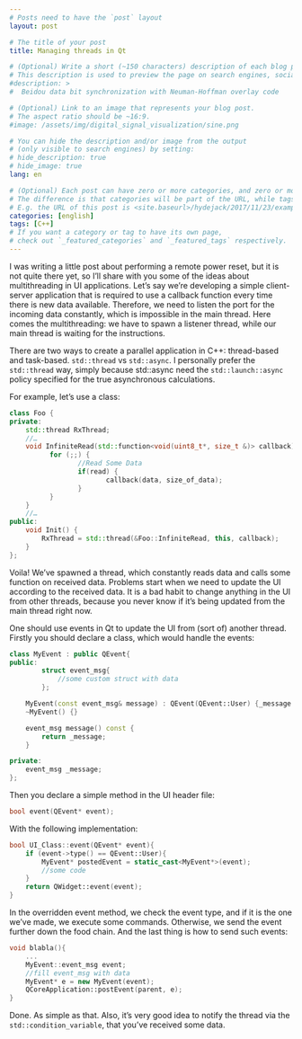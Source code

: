 ```yaml
---
# Posts need to have the `post` layout
layout: post

# The title of your post
title: Managing threads in Qt

# (Optional) Write a short (~150 characters) description of each blog post.
# This description is used to preview the page on search engines, social media, etc.
#description: >
#  Beidou data bit synchronization with Neuman-Hoffman overlay code

# (Optional) Link to an image that represents your blog post.
# The aspect ratio should be ~16:9.
#image: /assets/img/digital_signal_visualization/sine.png

# You can hide the description and/or image from the output
# (only visible to search engines) by setting:
# hide_description: true
# hide_image: true
lang: en

# (Optional) Each post can have zero or more categories, and zero or more tags.
# The difference is that categories will be part of the URL, while tags will not.
# E.g. the URL of this post is <site.baseurl>/hydejack/2017/11/23/example-content/
categories: [english]
tags: [C++]
# If you want a category or tag to have its own page,
# check out `_featured_categories` and `_featured_tags` respectively.
---
```


I was writing a little post about performing a remote power reset, but it is not quite there yet, so I’ll share with you some of the ideas about multithreading in UI applications. Let’s say we’re developing a simple client-server application that is required to use a callback function every time there is new data available. Therefore, we need to listen the port for the incoming data constantly, which is impossible in the main thread. Here comes the multithreading: we have to spawn a listener thread, while our main thread is waiting for the instructions.

There are two ways to create a parallel application in C++: thread-based and task-based. ```std::thread``` vs ```std::async```. I personally prefer the ```std::thread``` way, simply because std::async need the ```std::launch::async``` policy specified for the true asynchronous calculations.

For example, let’s use a class:

```cpp
class Foo {
private:
    std::thread RxThread;
    //…
    void InfiniteRead(std::function<void(uint8_t*, size_t &)> callback) {
          for (;;) {
                 //Read Some Data
                 if(read) {
                        callback(data, size_of_data);
                 }
          }
    }
    //…
public:
    void Init() {
        RxThread = std::thread(&Foo::InfiniteRead, this, callback);
    }
};
```

Voila! We’ve spawned a thread, which constantly reads data and calls some function on received data. Problems start when we need to update the UI according to the received data. It is a bad habit to change anything in the UI from other threads, because you never know if it’s being updated from the main thread right now.

One should use events in Qt to update the UI from (sort of) another thread. Firstly you should declare a class, which would handle the events:

```cpp
class MyEvent : public QEvent{
public:
        struct event_msg{
            //some custom struct with data
        };   

    MyEvent(const event_msg& message) : QEvent(QEvent::User) {_message = message;}
    ~MyEvent() {}

    event_msg message() const {
        return _message;
    }

private:
    event_msg _message;
};
```

Then you declare a simple method in the UI header file:

```cpp
bool event(QEvent* event);
```

With the following implementation:

```cpp
bool UI_Class::event(QEvent* event){
    if (event->type() == QEvent::User){
        MyEvent* postedEvent = static_cast<MyEvent*>(event);
        //some code
    }
    return QWidget::event(event);
}
```

In the overridden event method, we check the event type, and if it is the one we’ve made, we execute some commands. Otherwise, we send the event further down the food chain. And the last thing is how to send such events:

```cpp
void blabla(){
    ...
    MyEvent::event_msg event;
    //fill event_msg with data
    MyEvent* e = new MyEvent(event);
    QCoreApplication::postEvent(parent, e);
}
```

Done. As simple as that. Also, it’s very good idea to notify the thread via the ```std::condition_variable```, that you’ve received some data. 
